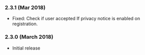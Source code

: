 ### 2.3.1 (Mar 2018)
* Fixed: Check if user accepted If privacy notice is enabled on registration.

### 2.3.0 (March 2018)
* Initial release



